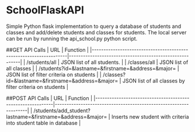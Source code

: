 # SchoolFlaskAPI

Simple Python flask implementation to query a database of students and classes and add/delete students and classes for students. The local server can be run by running the api_school.py python script.

##GET API Calls
| URL                                                               | Function                                                |
|-------------------------------------------------------------------|---------------------------------------------------------|
| /students/all                                                     | JSON list of all students.                              |
| /classes/all                                                      | JSON list of all classes                                |
| /students?id=&lastname=&firstname=&address=&major=                | JSON list of filter criteria on students                |
| /classes?id=&amp;lastname=&amp;firstname=&amp;address=&amp;major= | JSON list of all classes by filter criteria on students |


##POST API Calls
| URL                                                        | Function                                                         |
|------------------------------------------------------------|------------------------------------------------------------------|
| /students/add_student?lastname=&firstname=&address=&major= | Inserts new student with criteria into student table in database |
